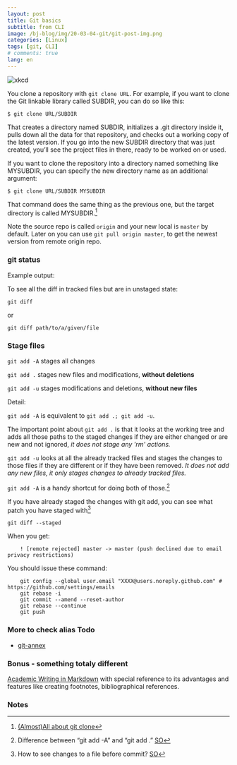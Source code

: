 ```yaml
---
layout: post
title: Git basics
subtitle: from CLI
image: /bj-blog/img/20-03-04-git/git-post-img.png
categories: [Linux]
tags: [git, CLI]
# comments: true
lang: en
---
```

![xkcd](/bj-blog/img/20-03-04-git/xkcd.png)

You clone a repository with `git clone URL`. For example, if you want to clone the Git linkable library called SUBDIR, you can do so like this:

	$ git clone URL/SUBDIR

That creates a directory named SUBDIR, initializes a .git directory inside it, pulls down all the data for that repository, and checks out a working copy of the latest version. If you go into the new SUBDIR directory that was just created, you’ll see the project files in there, ready to be worked on or used.

If you want to clone the repository into a directory named something like MYSUBDIR, you can specify the new directory name as an additional argument:

	$ git clone URL/SUBDIR MYSUBDIR

That command does the same thing as the previous one, but the target directory is called MYSUBDIR.[^clone]

Note the source repo is called `origin` and your new local is `master` by default. Later on you can use `git pull origin master`, to get the newest version from remote origin repo.



### 

### git status

Example output:

<!--![git status](/bj-blog/img/20-03-04-git/git-status.png)-->

To see all the diff in tracked files but are in unstaged state:

    git diff

or

    git diff path/to/a/given/file


### Stage files


`git add -A` stages all changes

`git add .` stages new files and modifications, **without deletions**

`git add -u` stages modifications and deletions, **without new files**

Detail:

`git add -A` is equivalent to `git add .; git add -u`.

The important point about `git add .` is that it looks at the working tree and adds all those paths to the staged changes if they are either changed or are new and not ignored, _it does not stage any 'rm' actions._

`git add -u` looks at all the already tracked files and stages the changes to those files if they are different or if they have been removed. _It does not add any new files, it only stages changes to already tracked files._

`git add -A` is a handy shortcut for doing both of those.[^note2]


If you have already staged the changes with git add, you can see what patch you have staged with[^note1]

    git diff --staged

When you get:

 		! [remote rejected] master -> master (push declined due to email privacy restrictions)

You should issue these command:

		git config --global user.email "XXXX@users.noreply.github.com" # https://github.com/settings/emails
		git rebase -i
		git commit --amend --reset-author
		git rebase --continue
		git push

### More to check alias Todo

 - [git-annex](https://git-annex.branchable.com/)

### Bonus - something totaly different

[Academic Writing in Markdown](https://youtu.be/hpAJMSS8pvs) with special reference to its advantages and features like creating footnotes, bibliographical references.

### Notes

[^note1]: How to see changes to a file before commit? [SO](https://stackoverflow.com/questions/13787109/how-to-see-changes-to-a-file-before-commit/13787903)
[^note2]: Difference between “git add -A” and “git add .” [SO](https://stackoverflow.com/questions/572549/difference-between-git-add-a-and-git-add)
[^clone]: [(Almost)All about git clone](https://git-scm.com/book/en/v2/Git-Basics-Getting-a-Git-Repository)
